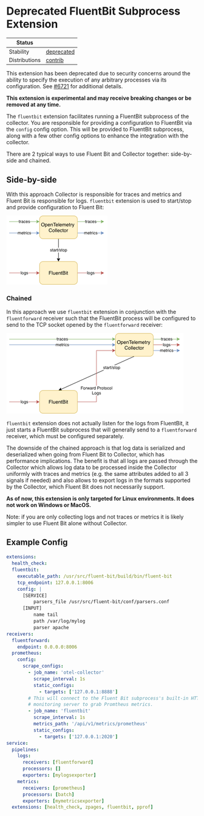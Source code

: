 # Deprecated FluentBit Subprocess Extension

| Status                   |                   |
| ------------------------ |-------------------|
| Stability                | [deprecated]      |
| Distributions            | [contrib]         |

This extension has been deprecated due to security concerns around the ability to specify the execution of
any arbitrary processes via its configuration. See [#6721](https://github.com/ydessouky/enms-OTel-collector/issues/6721) for additional details.

**This extension is experimental and may receive breaking changes or be removed
at any time.**

The `fluentbit` extension facilitates running a FluentBit subprocess of the
collector. You are responsible for providing a configuration to FluentBit via the `config`
config option.  This will be provided to FluentBit subprocess, along with a few other
config options to enhance the integration with the collector.       

There are 2 typical ways to use Fluent Bit and Collector together: side-by-side
and chained.

## Side-by-side

With this approach Collector is responsible for traces and metrics and
Fluent Bit is responsible for logs. `fluentbit` extension is used to start/stop and
provide configuration to Fluent Bit:

![Side by side](images/sidebyside.png)

### Chained

In this approach we use `fluentbit` extension in conjunction with the `fluentforward`
receiver such that the FluentBit process will be configured to send to the
TCP socket opened by the `fluentforward` receiver:

![Side by side](images/chained.png)

`fluentbit` extension does not actually listen for the logs from FluentBit, 
it just starts a FluentBit subprocess that will generally send to a `fluentforward` 
receiver, which must be configured separately.

The downside of the chained approach is that log data is serialized and deserialized
when going from Fluent Bit to Collector, which has performance implications. The benefit
is that all logs are passed through the Collector which allows log data to be processed
inside the Collector uniformly with traces and metrics (e.g. the same attributes added
to all 3 signals if needed) and also allows to export logs in the formats supported
by the Collector, which Fluent Bit does not necessarily support.

**As of now, this extension is only targeted for Linux environments.  It does not
work on Windows or MacOS.**

Note: if you are only collecting logs and not traces or metrics it is likely simpler
to use Fluent Bit alone without Collector.

## Example Config

```yaml
extensions:
  health_check:
  fluentbit:
    executable_path: /usr/src/fluent-bit/build/bin/fluent-bit
    tcp_endpoint: 127.0.0.1:8006
    config: |
      [SERVICE]
          parsers_file /usr/src/fluent-bit/conf/parsers.conf
      [INPUT]
          name tail
          path /var/log/mylog
          parser apache
receivers:
  fluentforward:
    endpoint: 0.0.0.0:8006
  prometheus:
    config:
      scrape_configs:
        - job_name: 'otel-collector'
          scrape_interval: 1s
          static_configs:
            - targets: ['127.0.0.1:8888']
        # This will connect to the Fluent Bit subprocess's built-in HTTP
        # monitoring server to grab Promtheus metrics.
        - job_name: 'fluentbit'
          scrape_interval: 1s
          metrics_path: '/api/v1/metrics/prometheus'
          static_configs:
            - targets: ['127.0.0.1:2020']
service:
  pipelines:
    logs:
      receivers: [fluentforward]
      processors: []
      exporters: [mylogsexporter]
    metrics:
      receivers: [prometheus]
      processors: [batch]
      exporters: [mymetricsexporter]
  extensions: [health_check, zpages, fluentbit, pprof]
```

[deprecated]:https://github.com/open-telemetry/opentelemetry-collector#deprecated
[contrib]:https://github.com/open-telemetry/opentelemetry-collector-releases/tree/main/distributions/otelcol-contrib